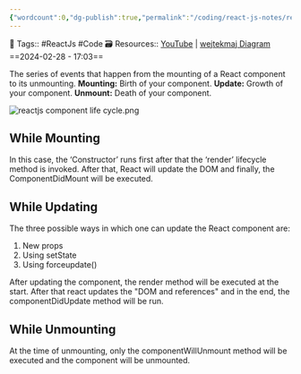 ```yaml
---
{"wordcount":0,"dg-publish":true,"permalink":"/coding/react-js-notes/react-component-lifecycle/","dgPassFrontmatter":true,"noteIcon":"3","created":"2024-02-28T17:03:12.312+05:30","updated":"2024-02-28T17:24:09.252+05:30"}
---
```


🧶 Tags:: #ReactJs #Code 
🗃 Resources:: [YouTube](https://www.youtube.com/watch?v=abjeWy4sZiU&list=PLu0W_9lII9agx66oZnT6IyhcMIbUMNMdt&index=34) | [wejtekmaj Diagram](https://projects.wojtekmaj.pl/react-lifecycle-methods-diagram/)
==2024-02-28 - 17:03==

The series of events that happen from the mounting of a React component to its unmounting.
**Mounting:** Birth of your component.
**Update:** Growth of your component.
**Unmount:** Death of your component.


![reactjs component life cycle.png](/img/user/%F0%9F%9B%A2%EF%B8%8F%20Resources/%F0%9F%93%81%20Files/%F0%9F%93%B8Images/reactjs%20component%20life%20cycle.png)
## While Mounting
In this case, the ‘Constructor’ runs first after that the ‘render’ lifecycle method is invoked. After that, React will update the DOM and finally, the ComponentDidMount will be executed.

## While Updating
The three possible ways in which one can update the React component are:
1. New props
2. Using setState
3. Using forceupdate()

After updating the component, the render method will be executed at the start. After that react updates the "DOM and references" and in the end, the componentDidUpdate method will be run.

## While Unmounting
At the time of unmounting, only the componentWillUnmount method will be executed and the component will be unmounted.